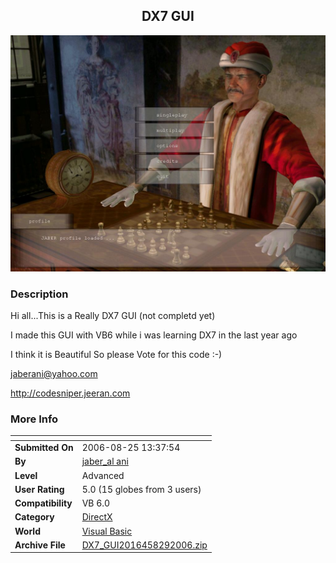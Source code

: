 ﻿<div align="center">

## DX7 GUI

<img src="PIC2006829651465297.JPG">
</div>

### Description

Hi all...This is a Really DX7 GUI (not completd yet)

I made this GUI with VB6 while i was learning DX7 in the last year ago

I think it is Beautiful So please Vote for this code :-)

jaberani@yahoo.com

http://codesniper.jeeran.com
 
### More Info
 


<span>             |<span>
---                |---
**Submitted On**   |2006-08-25 13:37:54
**By**             |[jaber\_al ani](https://github.com/Planet-Source-Code/PSCIndex/blob/master/ByAuthor/jaber-al-ani.md)
**Level**          |Advanced
**User Rating**    |5.0 (15 globes from 3 users)
**Compatibility**  |VB 6\.0
**Category**       |[DirectX](https://github.com/Planet-Source-Code/PSCIndex/blob/master/ByCategory/directx__1-44.md)
**World**          |[Visual Basic](https://github.com/Planet-Source-Code/PSCIndex/blob/master/ByWorld/visual-basic.md)
**Archive File**   |[DX7\_GUI2016458292006\.zip](https://github.com/Planet-Source-Code/jaber-al-ani-dx7-gui__1-66405/archive/master.zip)








